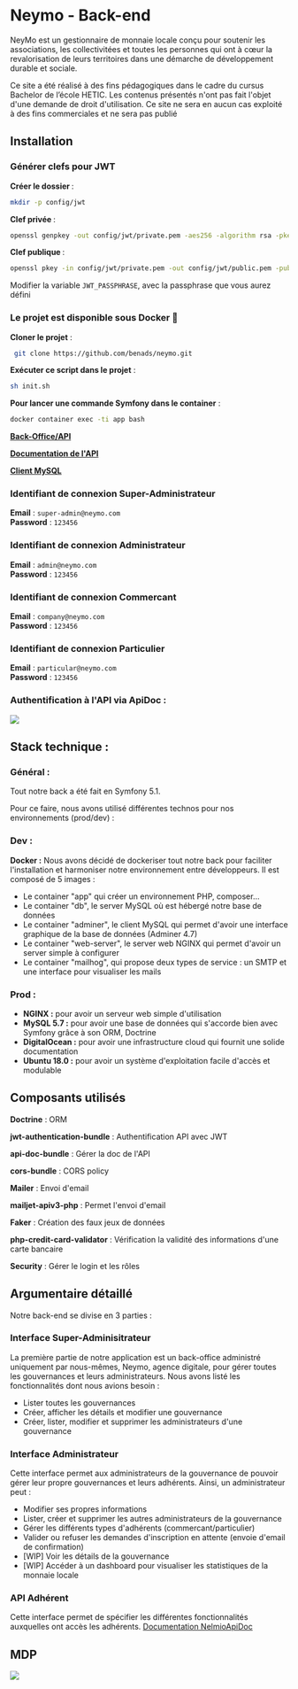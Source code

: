 # Neymo - Back-end

NeyMo est un gestionnaire de monnaie locale conçu pour soutenir les associations, les collectivitées et toutes les personnes qui ont à cœur la revalorisation de leurs territoires dans une démarche de développement durable et sociale.
 
Ce site a été réalisé à des fins pédagogiques dans le cadre du cursus Bachelor de l’école HETIC. Les contenus présentés n'ont pas fait l'objet d'une demande de droit d'utilisation. Ce site ne sera en aucun cas exploité à des fins commerciales et ne sera pas publié
 
 ## Installation
 
   ### Générer clefs pour JWT 

 <strong>Créer le dossier </strong> : 
 ```bash
 mkdir -p config/jwt
```
 <strong>Clef privée </strong> :
   ```bash
   openssl genpkey -out config/jwt/private.pem -aes256 -algorithm rsa -pkeyopt rsa_keygen_bits:4096
  ```
 
 <strong>Clef publique </strong> : 
 ```bash
 openssl pkey -in config/jwt/private.pem -out config/jwt/public.pem -pubout
```
 
 Modifier la variable ```JWT_PASSPHRASE```, avec la passphrase que vous aurez défini
 
  
  ### Le projet est disponible sous Docker 🐳
  
  
   <strong>Cloner le projet</strong> : 
   ```bash
    git clone https://github.com/benads/neymo.git
   ```

  <strong>Exécuter ce script dans le projet</strong> : 
  ```bash
  sh init.sh
 ```
 
 <strong>Pour lancer une commande Symfony dans le container</strong> :
 ```bash
 docker container exec -ti app bash
 ```
 
  <strong><a href="http://localhost">Back-Office/API</a></strong>
 
 <strong><a href="http://localhost/api/doc">Documentation de l'API</a></strong>
 
  <strong><a href='http://localhost:8080'>Client MySQL</a></strong>

 
 ### Identifiant de connexion Super-Administrateur
 
 <strong>Email</strong> : ``super-admin@neymo.com``
  <br>
 <strong>Password</strong> : ``123456`` 
 
 ### Identifiant de connexion Administrateur
 
 <strong>Email</strong> : ``admin@neymo.com``
  <br>
 <strong>Password</strong> : ``123456``
 
 ### Identifiant de connexion Commercant
 
 <strong>Email</strong> : ``company@neymo.com``
  <br>
 <strong>Password</strong> : ``123456``
 
 ### Identifiant de connexion Particulier
 
 <strong>Email</strong> : ``particular@neymo.com``
 <br>
 <strong>Password</strong> : ``123456``

 ### Authentification à l'API via ApiDoc :
 
 <img src="http://fotoforum.fr/photos/2020/07/08.1.gif" >

## Stack technique : 
 ### Général :
 
Tout notre back a été fait en Symfony 5.1.

 Pour ce faire, nous avons utilisé différentes technos pour nos environnements (prod/dev) :
 
 ### Dev :
 
 <strong>Docker :</strong> Nous avons décidé de dockeriser tout notre back pour faciliter l'installation et harmoniser notre environnement entre développeurs.
 Il est composé de 5 images :
 * Le container "app" qui créer un environnement PHP, composer...
 * Le container "db", le server MySQL où est hébergé notre base de données
 * Le container "adminer", le client MySQL qui permet d'avoir une interface graphique de la base de données (Adminer 4.7)
 * Le container "web-server", le server web NGINX qui permet d'avoir un server simple à configurer
 * Le container "mailhog", qui propose deux types de service : un SMTP et une interface pour visualiser les mails

 ### Prod :
 
* <strong>NGINX :</strong> pour avoir un serveur web simple d'utilisation
* <strong>MySQL 5.7 :</strong> pour avoir une base de données qui s'accorde bien avec Symfony grâce à son ORM, Doctrine
* <strong>DigitalOcean :</strong> pour avoir une infrastructure cloud qui fournit une solide documentation
* <strong>Ubuntu 18.0 :</strong> pour avoir un système d'exploitation facile d'accès et modulable

## Composants utilisés

<strong>Doctrine</strong> : ORM

<strong>jwt-authentication-bundle</strong> : Authentification API avec JWT

<strong>api-doc-bundle</strong> : Gérer la doc de l'API 

<strong>cors-bundle</strong> : CORS policy

<strong>Mailer</strong> : Envoi d'email

<strong>mailjet-apiv3-php</strong> : Permet l'envoi d'email

<strong>Faker</strong> : Création des faux jeux de données

<strong>php-credit-card-validator</strong> : Vérification la validité des informations d'une carte bancaire

<strong>Security</strong> : Gérer le login et les rôles



## Argumentaire détaillé

Notre back-end se divise en 3 parties :

### Interface Super-Adminisitrateur 

La première partie de notre application est un back-office administré uniquement par nous-mêmes, Neymo, agence digitale, pour gérer toutes les gouvernances et leurs administrateurs. 
Nous avons listé les fonctionnalités dont nous avions besoin :
  * Lister toutes les gouvernances
  * Créer, afficher les détails et modifier une gouvernance
  * Créer, lister, modifier et supprimer les administrateurs d'une gouvernance
  
### Interface Administrateur
 
 Cette interface permet aux administrateurs de la gouvernance de pouvoir gérer leur propre gouvernances et leurs adhérents. Ainsi, un administrateur peut :
 * Modifier ses propres informations
 * Lister, créer et supprimer les autres administrateurs de la gouvernance
 * Gérer les différents types d'adhérents (commercant/particulier)
 * Valider ou refuser les demandes d'inscription en attente (envoie d'email de confirmation)
 * [WIP] Voir les détails de la gouvernance
 * [WIP] Accéder à un dashboard pour visualiser les statistiques de la monnaie locale

### API Adhérent
 Cette interface permet de spécifier les différentes fonctionnalités auxquelles ont accès les adhérents.
 <a href="https://neymo-api.benjaminadida.fr/api/doc">Documentation NelmioApiDoc</a>
 
 
## MDP

<img src="https://cdn.discordapp.com/attachments/724913624551784479/730455259545206794/Screenshot_2020-07-08_at_17.54.24.png" >

